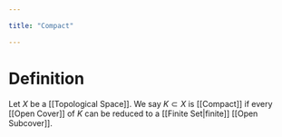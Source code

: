 ```yaml
---

title: "Compact"

---
```

# Definition
Let $X$ be a [[Topological Space]]. We say $K \subset X$ is [[Compact]] if every [[Open Cover]] of $K$ can be reduced to a [[Finite Set|finite]] [[Open Subcover]].